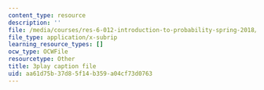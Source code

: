 ```yaml
---
content_type: resource
description: ''
file: /media/courses/res-6-012-introduction-to-probability-spring-2018/aa61d75b37d85f14b359a04cf73d0763_QXKgTPR_8wk.vtt
file_type: application/x-subrip
learning_resource_types: []
ocw_type: OCWFile
resourcetype: Other
title: 3play caption file
uid: aa61d75b-37d8-5f14-b359-a04cf73d0763
---
```

